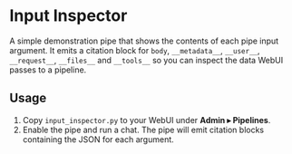 # Input Inspector
A simple demonstration pipe that shows the contents of each pipe input argument.
It emits a citation block for `body`, `__metadata__`, `__user__`, `__request__`,
`__files__` and `__tools__` so you can inspect the data WebUI passes to a
pipeline.

## Usage
1. Copy `input_inspector.py` to your WebUI under **Admin ▸ Pipelines**.
2. Enable the pipe and run a chat. The pipe will emit citation blocks containing
the JSON for each argument.
